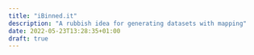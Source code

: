 ```yaml
---
title: "iBinned.it"
description: "A rubbish idea for generating datasets with mapping"
date: 2022-05-23T13:28:35+01:00
draft: true
---
```


